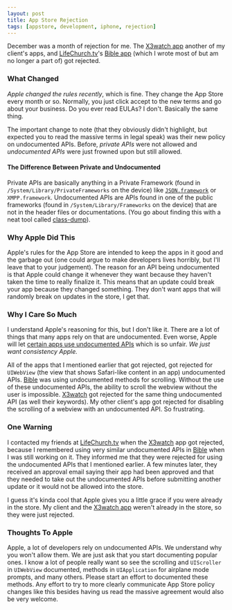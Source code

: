 ```yaml
---
layout: post
title: App Store Rejection
tags: [appstore, development, iphone, rejection]
---
```


December was a month of rejection for me. The [X3watch app][] another of my client's apps, and [LifeChurch.tv][]'s [Bible app](http://youversion.com/iphone) (which I wrote most of but am no longer a part of) got rejected.

### What Changed

*Apple changed the rules recently*, which is fine. They change the App Store every month or so. Normally, you just click accept to the new terms and go about your business. Do you ever read EULAs? I don't. Basically the same thing.

The important change to note (that they obviously didn't highlight, but expected you to read the massive terms in legal speak) was their new policy on undocumented APIs. Before, *private APIs* were not allowed and *undocumented APIs* were just frowned upon but still allowed.

#### The Difference Between Private and Undocumented

Private APIs are basically anything in a Private Framework (found in `/System/Library/PrivateFrameworks` on the device) like [`JSON.framework`](http://samsoff.es/post/parsing-json-with-the-iphones-private-json-framework/) or `XMPP.framework`. Undocumented APIs are APIs found in one of the public frameworks (found in `/System/Library/Frameworks` on the device) that are not in the header files or documentations. (You go about finding this with a neat tool called [class-dump](http://www.codethecode.com/projects/class-dump/)).

### Why Apple Did This

Apple's rules for the App Store are intended to keep the apps in it good and the garbage out (one could argue to make developers lives horribly, but I'll leave that to your judgement). The reason for an API being undocumented is that Apple could change it whenever they want because they haven't taken the time to really finalize it. This means that an update could break your app because they changed something. They don't want apps that will randomly break on updates in the store, I get that.

### Why I Care So Much

I understand Apple's reasoning for this, but I don't like it. There are a lot of things that many apps rely on that are undocumented. Even worse, Apple will let [certain apps use undocumented APIs](http://daringfireball.net/2008/11/google_mobile_uses_private_iphone_apis) which is so unfair. *We just want consistency Apple.*

All of the apps that I mentioned earlier that got rejected, got rejected for `UIWebView` (the view that shows Safari-like content in an app) undocumented APIs. [Bible][] was using undocumented methods for scrolling. Without the use of these undocumented APIs, the ability to scroll the webview without the user is impossible. [X3watch][] got rejected for the same thing undocumented API (as well their keywords). My other client's app got rejected for disabling the scrolling of a webview with an undocumented API. So frustrating.

### One Warning

I contacted my friends at [LifeChurch.tv][] when the [X3watch][] app got rejected, because I remembered using very similar undocumented APIs in [Bible][] when I was still working on it. They informed me that they were rejected for using the undocumented APIs that I mentioned earlier. A few minutes later, they received an approval email saying their app had been approved and that they needed to take out the undocumented APIs before submitting another update or it would not be allowed into the store.

I guess it's kinda cool that Apple gives you a little grace if you were already in the store. My client and the [X3watch app][] weren't already in the store, so they were just rejected.

### Thoughts To Apple

Apple, a lot of developers rely on undocumented APIs. We understand why you won't allow them. We are just ask that you start documenting popular ones. I know a lot of people really want so see the scrolling and `UIScroller` in `UIWebView` documented, methods in `UIApplication` for airplane mode prompts, and many others. Please start an effort to documented these methods. Any effort to try to more clearly communicate App Store policy changes like this besides having us read the massive agreement would also be very welcome.

[X3watch app]: http://itunes.apple.com/us/app/x3watch/id337170101?mt=8
[LifeChurch.tv]: http://lifechurch.tv
[Bible]: http://youversion.com/iphone
[X3watch]: http://itunes.apple.com/us/app/x3watch/id337170101?mt=8
